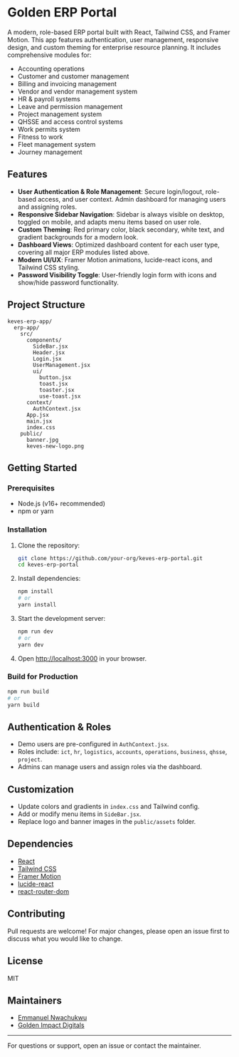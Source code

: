 
# Golden ERP Portal

A modern, role-based ERP portal built with React, Tailwind CSS, and Framer Motion. This app features authentication, user management, responsive design, and custom theming for enterprise resource planning. It includes comprehensive modules for:

- Accounting operations
- Customer and customer management
- Billing and invoicing management
- Vendor and vendor management system
- HR & payroll systems
- Leave and permission management
- Project management system
- QHSSE and access control systems
- Work permits system
- Fitness to work
- Fleet management system
- Journey management

## Features

- **User Authentication & Role Management**: Secure login/logout, role-based access, and user context. Admin dashboard for managing users and assigning roles.
- **Responsive Sidebar Navigation**: Sidebar is always visible on desktop, toggled on mobile, and adapts menu items based on user role.
- **Custom Theming**: Red primary color, black secondary, white text, and gradient backgrounds for a modern look.
- **Dashboard Views**: Optimized dashboard content for each user type, covering all major ERP modules listed above.
- **Modern UI/UX**: Framer Motion animations, lucide-react icons, and Tailwind CSS styling.
- **Password Visibility Toggle**: User-friendly login form with icons and show/hide password functionality.

## Project Structure

```
keves-erp-app/
  erp-app/
    src/
      components/
        SideBar.jsx
        Header.jsx
        Login.jsx
        UserManagement.jsx
        ui/
          button.jsx
          toast.jsx
          toaster.jsx
          use-toast.jsx
      context/
        AuthContext.jsx
      App.jsx
      main.jsx
      index.css
    public/
      banner.jpg
      keves-new-logo.png
```

## Getting Started

### Prerequisites
- Node.js (v16+ recommended)
- npm or yarn

### Installation
1. Clone the repository:
   ```sh
   git clone https://github.com/your-org/keves-erp-portal.git
   cd keves-erp-portal
   ```
2. Install dependencies:
   ```sh
   npm install
   # or
   yarn install
   ```
3. Start the development server:
   ```sh
   npm run dev
   # or
   yarn dev
   ```
4. Open [http://localhost:3000](http://localhost:3000) in your browser.

### Build for Production
```sh
npm run build
# or
yarn build
```

## Authentication & Roles
- Demo users are pre-configured in `AuthContext.jsx`.
- Roles include: `ict`, `hr`, `logistics`, `accounts`, `operations`, `business`, `qhsse`, `project`.
- Admins can manage users and assign roles via the dashboard.

## Customization
- Update colors and gradients in `index.css` and Tailwind config.
- Add or modify menu items in `SideBar.jsx`.
- Replace logo and banner images in the `public/assets` folder.

## Dependencies
- [React](https://react.dev/)
- [Tailwind CSS](https://tailwindcss.com/)
- [Framer Motion](https://www.framer.com/motion/)
- [lucide-react](https://lucide.dev/)
- [react-router-dom](https://reactrouter.com/)

## Contributing
Pull requests are welcome! For major changes, please open an issue first to discuss what you would like to change.

## License
MIT

## Maintainers
- [Emmanuel Nwachukwu](mailto:your.info@goldenimpactdevs.com)
- [Golden Impact Digitals](https://www.goldenimpactdevs.com)

---

For questions or support, open an issue or contact the maintainer.
